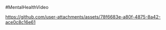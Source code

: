 #MentalHealthVideo

https://github.com/user-attachments/assets/78f6683e-a80f-4875-8a42-ace0c8c16e61
